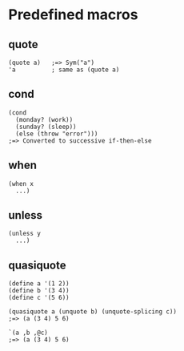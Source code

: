Predefined macros
=================

quote
-----

    (quote a)   ;=> Sym("a")
    'a          ; same as (quote a)


cond
----

    (cond
      (monday? (work))
      (sunday? (sleep))
      (else (throw "error")))
    ;=> Converted to successive if-then-else

when
----

    (when x
      ...)

unless
------

    (unless y
      ...)

quasiquote
----------

    (define a '(1 2))
    (define b '(3 4))
    (define c '(5 6))

    (quasiquote a (unquote b) (unquote-splicing c))
    ;=> (a (3 4) 5 6)

    `(a ,b ,@c)
    ;=> (a (3 4) 5 6)

